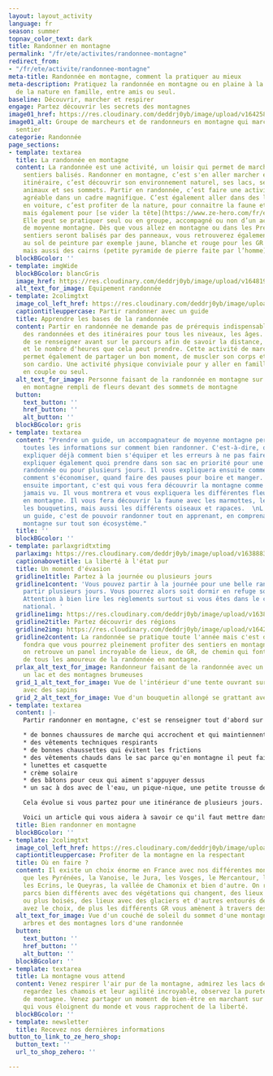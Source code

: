 ```yaml
---
layout: layout_activity
language: fr
season: summer
topnav_color_text: dark
title: Randonner en montagne
permalink: "/fr/ete/activites/randonnee-montagne"
redirect_from:
- "/fr/ete/activite/randonnee-montagne"
meta-title: Randonnée en montagne, comment la pratiquer au mieux
meta-description: Pratiquez la randonnée en montagne ou en plaine à la découverte
  de la nature en famille, entre amis ou seul.
baseline: Découvrir, marcher et respirer
engage: Partez découvrir les secrets des montagnes
image01_href: https://res.cloudinary.com/deddrj0yb/image/upload/v1642582618/website/summer/pexels-eric-sanman-1365425_uouohg.jpg
image01_alt: Groupe de marcheurs et de randonneurs en montagne qui marchent sur un
  sentier
categorie: Randonnée
page_sections:
- template: textarea
  title: La randonnée en montagne
  content: La randonnée est une activité, un loisir qui permet de marcher sur des
    sentiers balisés. Randonner en montagne, c’est s'en aller marcher en suivant un
    itinéraire, c’est découvrir son environnement naturel, ses lacs, ses fleurs, ses
    animaux et ses sommets. Partir en randonnée, c’est faire une activité physique
    agréable dans un cadre magnifique. C’est également aller dans des lieux inaccessibles
    en voiture, c’est profiter de la nature, pour connaitre la faune et la flore,
    mais également pour [se vider la tête](https://www.ze-hero.com/fr/ete/conseils/pourquoi-sortir-en-montagne-en-foret).
    Elle peut se pratiquer seul ou en groupe, accompagné ou non d’un accompagnateur
    de moyenne montagne. Dès que vous allez en montagne ou dans les Préalpes, les
    sentiers seront balisés par des panneaux, vous retrouverez également des marques
    au sol de peinture par exemple jaune, blanche et rouge pour les GR (grande randonnée)
    mais aussi des cairns (petite pyramide de pierre faite par l’homme).
  blockBGcolor: ''
- template: imgWide
  blockBGcolor: blancGris
  image_href: https://res.cloudinary.com/deddrj0yb/image/upload/v1648195884/website/assets/Recadr%C3%A9es/randonnee.png
  alt_text_for_image: Equipement randonnée
- template: 2colimgtxt
  image_col_left_href: https://res.cloudinary.com/deddrj0yb/image/upload/v1642582620/website/summer/pexels-krivec-ales-554609_soqspx.jpg
  captiontitleuppercase: Partir randonner avec un guide
  title: Apprendre les bases de la randonnée
  content: Partir en randonnée ne demande pas de prérequis indispensable. Vous trouverez
    des randonnées et des itinéraires pour tous les niveaux, les âges. Il est important
    de se renseigner avant sur le parcours afin de savoir la distance, le dénivelé
    et le nombre d'heures que cela peut prendre. Cette activité de marche en montagne
    permet également de partager un bon moment, de muscler son corps et de faire travailler
    son cardio. Une activité physique conviviale pour y aller en famille, entre amis,
    en couple ou seul.
  alt_text_for_image: Personne faisant de la randonnée en montagne sur un sentier
    en montagne rempli de fleurs devant des sommets de montagne
  button:
    text_button: ''
    href_button: ''
    alt_button: ''
  blockBGcolor: gris
- template: textarea
  content: "Prendre un guide, un accompagnateur de moyenne montagne permet d'avoir
    toutes les informations sur comment bien randonner. C'est-à-dire, qu'il va vous
    expliquer déjà comment bien s'équiper et les erreurs à ne pas faire. Il va vous
    expliquer également quoi prendre dans son sac en priorité pour une journée de
    randonnée ou pour plusieurs jours. Il vous expliquera ensuite comment bien marcher,
    comment s'économiser, quand faire des pauses pour boire et manger.  \nLe point
    ensuite important, c'est qui vous fera découvrir la montagne comme vous ne l'avez
    jamais vu. Il vous montrera et vous expliquera les différentes fleurs, la végétation
    en montagne. Il vous fera découvrir la faune avec les marmottes, les chamois,
    les bouquetins, mais aussi les différents oiseaux et rapaces.  \nL'avantage d'avoir
    un guide, c'est de pouvoir randonner tout en apprenant, en comprenant mieux la
    montagne sur tout son écosystème."
  title: ''
  blockBGcolor: ''
- template: parlaxgridtxtimg
  parlaximg: https://res.cloudinary.com/deddrj0yb/image/upload/v1638883628/website/summer/Paysage-montagne-randonnee_okgfs3.jpg
  captionabovetitle: La liberté à l'état pur
  title: Un moment d'évasion
  gridline1title: Partez à la journée ou plusieurs jours
  gridline1content: 'Vous pouvez partir à la journée pour une belle randonnée ou alors
    partir plusieurs jours. Vous pourrez alors soit dormir en refuge soit bivouaquer.
    Attention à bien lire les règlements surtout si vous êtes dans le cœur d''un parc
    national. '
  gridline1img: https://res.cloudinary.com/deddrj0yb/image/upload/v1638883623/website/summer/Tente-aventure-plein-air_ksfsyq.jpg
  gridline2title: Partez découvrir des régions
  gridline2img: https://res.cloudinary.com/deddrj0yb/image/upload/v1642582620/website/summer/pexels-henrik-pfitzenmaier-6916165_efoi8c.jpg
  gridline2content: La randonnée se pratique toute l'année mais c'est dès que la neige
    fondra que vous pourrez pleinement profiter des sentiers en montagne. En France,
    on retrouve un panel incroyable de lieux, de GR, de chemin qui font le bonheur
    de tous les amoureux de la randonnée en montagne.
  prlax_alt_text_for_image: Randonneur faisant de la randonnée avec un sac à dos devant
    un lac et des montagnes brumeuses
  grid_1_alt_text_for_image: Vue de l'intérieur d'une tente ouvrant sur l'extérieur
    avec des sapins
  grid_2_alt_text_for_image: Vue d'un bouquetin allongé se grattant avec sa corne
- template: textarea
  content: |-
    Partir randonner en montagne, c'est se renseigner tout d'abord sur le lieu et le parcours. Si vous savez lire une carte IGN, c'est encore mieux, car cela permet de bien se repérer en montagne et sur votre chemin. Il faut ensuite bien s'équiper pour la marche, c'est-à-dire :

    * de bonnes chaussures de marche qui accrochent et qui maintiennent les chevilles (tige haute)
    * des vêtements techniques respirants
    * de bonnes chaussettes qui évitent les frictions
    * des vêtements chauds dans le sac parce qu'en montagne il peut faire froid très rapidement
    * lunettes et casquette
    * crème solaire
    * des bâtons pour ceux qui aiment s'appuyer dessus
    * un sac à dos avec de l'eau, un pique-nique, une petite trousse de secours

    Cela évolue si vous partez pour une itinérance de plusieurs jours. Mais ce sont les éléments de base à avoir. Si vous êtes avec un enfant, n'oubliez pas de transporter également de l'eau pour lui.

    Voici un article qui vous aidera à savoir ce qu'il faut mettre dans [son sac de randonnée à la journée](https://www.ze-hero.com/fr/ete/conseils/liste-materiel-randonnee).
  title: Bien randonner en montagne
  blockBGcolor: ''
- template: 2colimgtxt
  image_col_left_href: https://res.cloudinary.com/deddrj0yb/image/upload/v1642582620/website/summer/pexels-ian-beckley-2440078_ueovj0.jpg
  captiontitleuppercase: Profiter de la montagne en la respectant
  title: Où en faire ?
  content: Il existe un choix énorme en France avec nos différentes montagnes telles
    que les Pyrénées, la Vanoise, le Jura, les Vosges, le Mercantour, les Bauges,
    les Ecrins, le Queyras, la vallée de Chamonix et bien d'autre. On retrouve des
    parcs bien différents avec des végétations qui changent, des lieux plus minérales
    ou plus boisés, des lieux avec des glaciers et d'autres entourés de sapins. Vous
    avez le choix, de plus les différents GR vous amènent à travers des lieux uniques.
  alt_text_for_image: Vue d'un couché de soleil du sommet d'une montagne avec des
    arbres et des montagnes lors d'une randonnée
  button:
    text_button: ''
    href_button: ''
    alt_button: ''
  blockBGcolor: ''
- template: textarea
  title: La montagne vous attend
  content: Venez respirer l'air pur de la montagne, admirez les lacs de haute altitude,
    regardez les chamois et leur agilité incroyable, observez la pureté des fleurs
    de montagne. Venez partager un moment de bien-être en marchant sur les sentiers
    qui vous éloignent du monde et vous rapprochent de la liberté.
  blockBGcolor: ''
- template: newsletter
  title: Recevez nos dernières informations
button_to_link_to_ze_hero_shop:
  button_text: ''
  url_to_shop_zehero: ''

---
```

